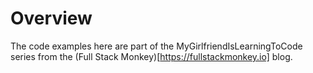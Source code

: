 # Overview

The code examples here are part of the MyGirlfriendIsLearningToCode series from the (Full Stack Monkey)[https://fullstackmonkey.io] blog.
